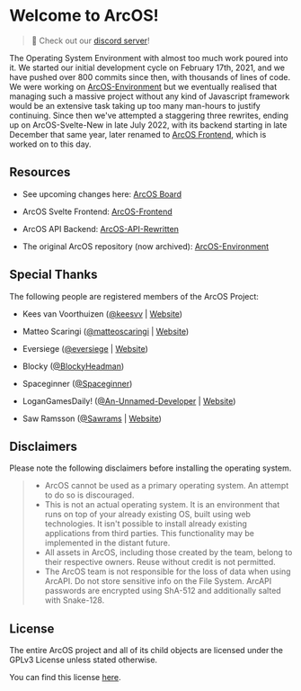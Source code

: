 <h1>Welcome to ArcOS!</h1>

> 💬 Check out our [discord server](https://discord.gg/ARjRM6uNqf)!

The Operating System Environment with almost too much work poured into it. We started our initial development cycle on February 17th, 2021, and we have pushed over 800 commits since then, with thousands of lines of code. We were working on [ArcOS-Environment](https://github.com/IzK-ArcOS/ArcOS-Environment) but we eventually realised that managing such a massive project without any kind of Javascript framework would be an extensive task taking up too many man-hours to justify continuing. Since then we've attempted a staggering three rewrites, ending up on ArcOS-Svelte-New in late July 2022, with its backend starting in late December that same year, later renamed to [ArcOS Frontend](https://github.com/IzK-ArcOS/ArcOS-Frontend), which is worked on to this day.

## Resources

- See upcoming changes here: [ArcOS Board](https://github.com/orgs/IzK-ArcOS/projects/1)

- ArcOS Svelte Frontend: [ArcOS-Frontend](https://github.com/IzK-ArcOS/ArcOS-Frontend)
- ArcOS API Backend: [ArcOS-API-Rewritten](https://github.com/IzK-ArcOS/ArcOS-API-Rewritten)
- The original ArcOS repository (now archived): [ArcOS-Environment](https://github.com/IzK-ArcOS/ArcOS-Environment)

## Special Thanks

The following people are registered members of the ArcOS Project:

- Kees van Voorthuizen ([@keesvv](https://github.com/keesvv) | [Website](https://keesvv.nl))
- Matteo Scaringi ([@matteoscaringi](https://github.com/matteoscaringi) | [Website](http://matteoscaringi.be/))

- Eversiege ([@eversiege](https://github.com/eversiege) | [Website](https://eversiege.me/))
- Blocky ([@BlockyHeadman](https://github.com/Blockyheadman))
- Spaceginner ([@Spaceginner](https://github.com/Spaceginner))
- LoganGamesDaily! ([@An-Unnamed-Developer](https://github.com/An-Unnamed-Developer) | [Website](https://abacusnet.ml/about-me))
- Saw Ramsson ([@Sawrams](https://github.com/sawrams) | [Website](https://sawrams.ru/))

## Disclaimers

Please note the following disclaimers before installing the operating system.

> - ArcOS cannot be used as a primary operating system. An attempt to do so is discouraged.
> - This is not an actual operating system. It is an environment that runs on top of your already existing OS, built using web technologies. It isn't possible to install already existing applications from third parties. This functionality may be implemented in the distant future.
> - All assets in ArcOS, including those created by the team, belong to their respective owners. Reuse without credit is not permitted.
> - The ArcOS team is not responsible for the loss of data when using ArcAPI. Do not store sensitive info on the File System. ArcAPI passwords are encrypted using ShA-512 and additionally salted with Snake-128.

## License

The entire ArcOS project and all of its child objects are licensed under the GPLv3 License unless stated otherwise.

You can find this license [here](../LICENSE).
